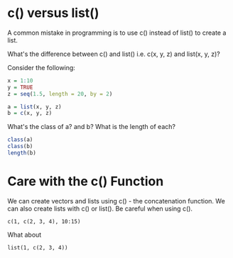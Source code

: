 # c() versus list()

A common mistake in programming is to use c() instead of list() to
create a list.

What's the difference between c() and list()
i.e. c(x, y, z) and list(x, y, z)?

Consider the following:
```r
x = 1:10
y = TRUE
z = seq(1.5, length = 20, by = 2)

a = list(x, y, z)
b = c(x, y, z)
```

What's the class of a? and b?
What is the length of each?
```r
class(a)
class(b)
length(b)
```


# Care with the c() Function

We can create vectors and lists using c() - the concatenation function.
We can also create lists with c() or list().
Be careful when using c().


```
c(1, c(2, 3, 4), 10:15)
```

What about
```
list(1, c(2, 3, 4))
```
